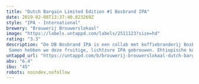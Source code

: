 ```yaml
---
title: "Dutch Bargain Limited Edition #1 Bosbrand IPA"
date: 2019-02-08T13:37:40.823269Z
style: "IPA - International"
brewery: "Brouwerij Brouwerslokaal"
image: "https://labels.untappd.com/labels/2511123?size=hd"
rating: "3.3"
description: "De DB Bosbrand IPA is een collab met koffiebranderij Bosbrand uit Apeldoorn. Met deze samenwerking wilden we de cliché doorbreken dat koffiebonen en bier enkel in een Stout samenkomen.  Samen hebben we deze fruitige, lichtzure IPA gebrouwen. Ehtiopische koffiebonen kregen een lichte toast, om die fruittoetsen uit de bonen te halen. Dit combineerden we met een passievrucht fermentatie om het bier extra fruitig te krijgen. De lichte toast van de koffiebonen zorgen ook voor een karameltoets, waarmee het bier een extra dimensie krijgt. In deze IPA vind je vooral hoparoma’s en minder hopbitterheid, waardoor deze richting de New England gaat."
untappd_url: "https://untappd.com/b/brouwerij-brouwerslokaal-dutch-bargain-limited-edition-1-bosbrand-ipa/2511123"
abv: "6.4"
ibu: "45"
robots: noindex,nofollow
---
```

